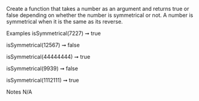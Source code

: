 Create a function that takes a number as an argument and returns true or false depending on whether the number is symmetrical or not. A number is symmetrical when it is the same as its reverse.

Examples
isSymmetrical(7227) ➞ true

isSymmetrical(12567) ➞ false

isSymmetrical(44444444) ➞ true

isSymmetrical(9939) ➞ false

isSymmetrical(1112111) ➞ true

Notes
N/A